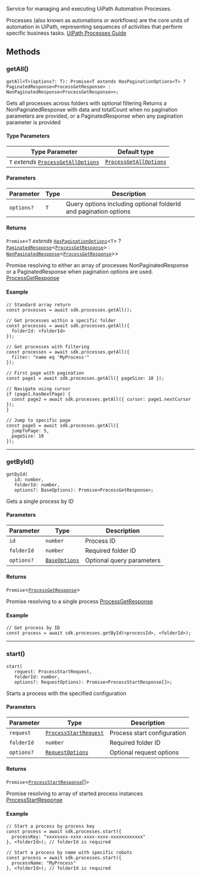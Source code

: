 Service for managing and executing UiPath Automation Processes.

Processes (also known as automations or workflows) are the core units of automation in UiPath, representing sequences of activities that perform specific business tasks. [UiPath Processes Guide](https://docs.uipath.com/orchestrator/automation-cloud/latest/user-guide/about-processes)

## Methods

### getAll()

```
getAll<T>(options?: T): Promise<T extends HasPaginationOptions<T> ? PaginatedResponse<ProcessGetResponse> : NonPaginatedResponse<ProcessGetResponse>>;
```

Gets all processes across folders with optional filtering Returns a NonPaginatedResponse with data and totalCount when no pagination parameters are provided, or a PaginatedResponse when any pagination parameter is provided

#### Type Parameters

| Type Parameter                                                                   | Default type                                                       |
| -------------------------------------------------------------------------------- | ------------------------------------------------------------------ |
| `T` *extends* [`ProcessGetAllOptions`](../../type-aliases/ProcessGetAllOptions/) | [`ProcessGetAllOptions`](../../type-aliases/ProcessGetAllOptions/) |

#### Parameters

| Parameter  | Type | Description                                                      |
| ---------- | ---- | ---------------------------------------------------------------- |
| `options?` | `T`  | Query options including optional folderId and pagination options |

#### Returns

`Promise`\<`T` *extends* [`HasPaginationOptions`](../../type-aliases/HasPaginationOptions/)\<`T`> ? [`PaginatedResponse`](../PaginatedResponse/)\<[`ProcessGetResponse`](../ProcessGetResponse/)> : [`NonPaginatedResponse`](../NonPaginatedResponse/)\<[`ProcessGetResponse`](../ProcessGetResponse/)>>

Promise resolving to either an array of processes NonPaginatedResponse or a PaginatedResponse when pagination options are used. [ProcessGetResponse](../ProcessGetResponse/)

#### Example

```
// Standard array return
const processes = await sdk.processes.getAll();

// Get processes within a specific folder
const processes = await sdk.processes.getAll({ 
  folderId: <folderId>
});

// Get processes with filtering
const processes = await sdk.processes.getAll({ 
  filter: "name eq 'MyProcess'"
});

// First page with pagination
const page1 = await sdk.processes.getAll({ pageSize: 10 });

// Navigate using cursor
if (page1.hasNextPage) {
  const page2 = await sdk.processes.getAll({ cursor: page1.nextCursor });
}

// Jump to specific page
const page5 = await sdk.processes.getAll({
  jumpToPage: 5,
  pageSize: 10
});
```

______________________________________________________________________

### getById()

```
getById(
   id: number, 
   folderId: number, 
   options?: BaseOptions): Promise<ProcessGetResponse>;
```

Gets a single process by ID

#### Parameters

| Parameter  | Type                             | Description               |
| ---------- | -------------------------------- | ------------------------- |
| `id`       | `number`                         | Process ID                |
| `folderId` | `number`                         | Required folder ID        |
| `options?` | [`BaseOptions`](../BaseOptions/) | Optional query parameters |

#### Returns

`Promise`\<[`ProcessGetResponse`](../ProcessGetResponse/)>

Promise resolving to a single process [ProcessGetResponse](../ProcessGetResponse/)

#### Example

```
// Get process by ID
const process = await sdk.processes.getById(<processId>, <folderId>);
```

______________________________________________________________________

### start()

```
start(
   request: ProcessStartRequest, 
   folderId: number, 
   options?: RequestOptions): Promise<ProcessStartResponse[]>;
```

Starts a process with the specified configuration

#### Parameters

| Parameter  | Type                                                             | Description                 |
| ---------- | ---------------------------------------------------------------- | --------------------------- |
| `request`  | [`ProcessStartRequest`](../../type-aliases/ProcessStartRequest/) | Process start configuration |
| `folderId` | `number`                                                         | Required folder ID          |
| `options?` | [`RequestOptions`](../RequestOptions/)                           | Optional request options    |

#### Returns

`Promise`\<[`ProcessStartResponse`](../ProcessStartResponse/)[]>

Promise resolving to array of started process instances [ProcessStartResponse](../ProcessStartResponse/)

#### Example

```
// Start a process by process key
const process = await sdk.processes.start({
  processKey: "xxxxxxxx-xxxx-xxxx-xxxx-xxxxxxxxxxxx"
}, <folderId>); // folderId is required

// Start a process by name with specific robots
const process = await sdk.processes.start({
  processName: "MyProcess"
}, <folderId>); // folderId is required
```
